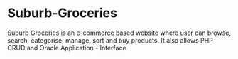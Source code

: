 # Suburb-Groceries
Suburb Groceries is an e-commerce based website where user can browse, search, categorise, manage, sort and buy products. It also allows PHP CRUD and Oracle Application - Interface
